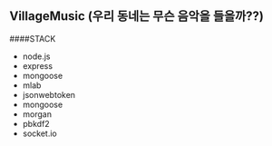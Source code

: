 ## VillageMusic (우리 동네는 무슨 음악을 들을까??)

####STACK
- node.js
- express
- mongoose
- mlab
- jsonwebtoken
- mongoose
- morgan
- pbkdf2
- socket.io